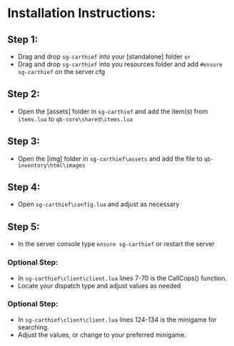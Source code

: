 # Installation Instructions:
## Step 1:
- Drag and drop `sg-carthief` into your [standalone] folder
`or`
- Drag and drop `sg-carthief` into you resources folder and add `#ensure sg-carthief` on the server.cfg

## Step 2:
- Open the [assets] folder in `sg-carthief` and add the item(s) from `items.lua` to `qb-core\shared\items.lua`

## Step 3:
- Open the [img] folder in `sg-carthief\assets` and add the file to `qb-inventory\html\images`

## Step 4:
- Open `sg-carthief\config.lua` and adjust as necessary

## Step 5:
- In the server console type `ensure sg-carthief` or restart the server

### Optional Step:
- In `sg-carthief\client\client.lua` lines 7-70 is the CallCops() function.
- Locate your dispatch type and adjust values as needed

### Optional Step:
- In `sg-carthief\client\client.lua` lines 124-134 is the minigame for searching.
- Adjust the values, or change to your preferred minigame.
